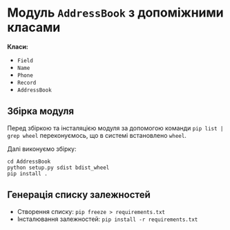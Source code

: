 # Модуль `AddressBook` з допоміжними класами
**Класи:**
- `Field`
- `Name`
- `Phone`
- `Record`
- `AddressBook`

## Збірка модуля
Перед збіркою та інсталяцією модуля за допомогою команди `pip list | grep wheel` переконуємось, що в системі встановлено `wheel`.

Далі виконуємо збірку:
```
cd AddressBook
python setup.py sdist bdist_wheel
pip install .
```
## Генерація списку залежностей
- Створення списку: `pip freeze > requirements.txt` 
- Інсталювання залежностей: `pip install -r requirements.txt`